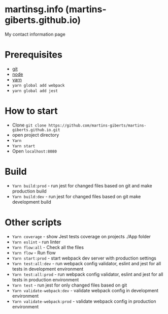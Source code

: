 # martinsg.info (martins-giberts.github.io)
My contact information page

# Prerequisites
- [git](https://git-scm.com/)
- [node](https://nodejs.org/en/)
- [yarn](https://yarnpkg.com/lang/en/)
- `yarn global add webpack`
- `yarn global add jest`

# How to start
- Clone `git clone https://github.com/martins-giberts/martins-giberts.github.io.git`
- open project directory
- `Yarn`
- `Yarn start`
- Open `localhost:8080`

# Build
- `Yarn build:prod` - run jest for changed files based on git and make production build
- `Yarn build:dev` - run jest for changed files based on git make development build

# Other scripts
- `Yarn coverage` - show Jest tests coverage on projects ./App folder
- `Yarn eslint` - run linter
- `Yarn flow:all` - Check all the files
- `Yarn flow` - Run flow
- `Yarn start:prod` - start webpack dev server with production settings
- `Yarn test:all:dev` - run webpack config validator, eslint and jest for all tests in development environment
- `Yarn test:all:prod` - run webpack config validator, eslint and jest for all tests in production environment
- `Yarn test` - run jest for only changed files based on git
- `Yarn validate-webpack:dev` - validate webpack config in development environment
- `Yarn validate-webpack:prod` - validate webpack config in production environment
